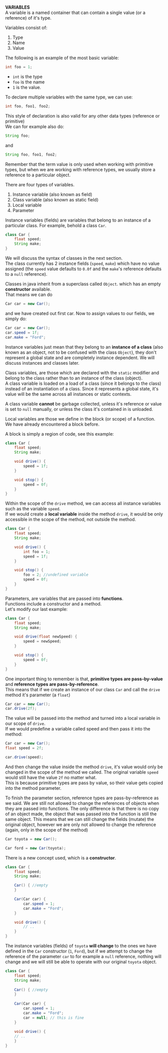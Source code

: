 **VARIABLES**\
A variable is a named container that can contain a single value (or a reference) of it's type.

Variables consist of:
1. Type
2. Name
3. Value

The following is an example of the most basic variable:
```java
int foo = 1;
```

- `int` is the type
- `foo` is the name
- `1` is the value.

To declare multiple variables with the same type, we can use:
```java
int foo, foo1, foo2;
```

This style of declaration is also valid for any other data types (reference or primitive)\
We can for example also do:
```java
String foo;
```

and
```java
String foo, foo1, foo2;
```

Remember that the term value is only used when working with primitive types, but when we are working with reference types, we usually store a reference to a particular object. 

There are four types of variables.
1. Instance variable (also known as field)
2. Class variable (also known as static field)
3. Local variable
4. Parameter

Instance variables (fields) are variables that belong to an instance of a particular class. For example, behold a class `Car`.
```java
class Car {
    float speed;
    String make;
}
```

We will discuss the syntax of classes in the next section.\
The class currently has 2 instance fields (`speed`, `make`) which have no value assigned (the `speed` value defaults to `0.0f` and the `make`'s reference defaults to a `null` reference).

Classes in java inherit from a superclass called `Object`. which has an empty **constructor** available.\
That means we can do
```java
Car car = new Car();
```

and we have created out first car. Now to assign values to our fields, we simply do:
```java
Car car = new Car();
car.speed = 1f;
car.make = "Ford";
```

Instance variables just mean that they belong to an **instance of a class** (also known as an object, not to be confused with the class `Object`), they don't represent a global state and are completely instance dependent. We will discuss instances and classes later.

Class variables, are those which are declared with the `static` modifier and belong to the class rather than to an instance of the class (object).\
A class variable is loaded on a load of a class (since it belongs to the class) instead of an instantiation of a class. Since it represents a global state, it's value will be the same across all instances or static contexts.

A class variable **cannot** be garbage collected, unless it's reference or value is set to `null` manually, or unless the class it's contained in is unloaded.

Local variables are those we define in the block (or scope) of a function.\
We have already encountered a block before.

A block is simply a region of code, see this example:
```java
class Car {
    float speed;
    String make;

    void drive() {
        speed = 1f;
    }

    void stop() {
        speed = 0f;
    }
}
```

Within the scope of the `drive` method, we can access all instance variables such as the variable `speed`.\
If we would create a **local variable** inside the method `drive`, it would be only accessible in the scope of the method, not outside the method.
```java
class Car {
    float speed;
    String make;

    void drive() {
        int foo = 1;
        speed = 1f;
    }

    void stop() {
        foo = 2; //undefined variable
        speed = 0f;
    }
}
```

Parameters, are variables that are passed into **functions**.\
Functions include a constructor and a method.\
Let's modify our last example:
```java
class Car {
    float speed;
    String make;

    void drive(float newSpeed) {
        speed = newSpeed;
    }

    void stop() {
        speed = 0f;
    }
}
```

One important thing to remember is that, **primitive types are pass-by-value** and **reference types are pass-by-reference**.\
This means that if we create an instance of our class `Car` and call the `drive` method it's parameter (a `float`)
```java
Car car = new Car();
car.drive(2f);
```

The value will be passed into the method and turned into a local variable in our scope of `drive`.\
If we would predefine a variable called speed and then pass it into the method:
```java
Car car = new Car();
float speed = 2f;

car.drive(speed);
```

And then change the value inside the method `drive`, it's value would only be changed in the scope of the method we called. The original variable `speed` would still have the value `2f` no matter what.\
This is because primitive types are pass by value, so their value gets copied into the method parameter. 

To finish the parameter section, reference types are pass-by-reference as we said. We are still not allowed to change the references of objects when they are passed into functions. The only difference is that there is no copy of an object made, the object that was passed into the function is still the same object. This means that we can still change the fields (mutate) the original object, however we are only not allowed to change the reference (again, only in the scope of the method)
```java
Car toyota = new Car();

Car ford = new Car(toyota);
```


There is a new concept used, which is a **constructor**.
```java
class Car {
    float speed;
    String make;

    Car() { //empty
    }

    Car(Car car) {
        car.speed = 1;
        car.make = "Ford";
    }

    void drive() {
        // ..
    }
}
```

The instance variables (fields) of `toyota` **will change** to the ones we have defined in the `Car` constructor (`1`, `Ford`), but if we attempt to change the reference of the parameter `car` to for example  a `null` reference, nothing will change and we will still be able to operate with our original `toyota` object.

```java
class Car {
    float speed;
    String make;
    
    Car() { //empty
    }
    
    Car(Car car) {
        car.speed = 1;
        car.make = "Ford";
        car = null; // this is fine
    }
    
    void drive() {
    // ..
    }
}
 
```
